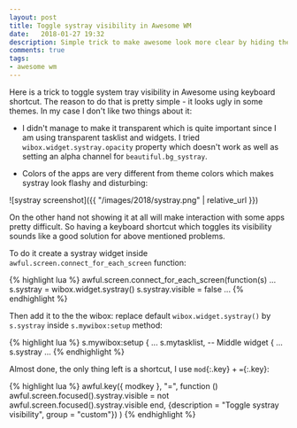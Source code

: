 ```yaml
---
layout: post
title: Toggle systray visibility in Awesome WM
date:   2018-01-27 19:32
description: Simple trick to make awesome look more clear by hiding the systray using keyboard shortcut
comments: true
tags:
- awesome wm
---
```


Here is a trick to toggle system tray visibility in Awesome using keyboard shortcut. The reason to do that is pretty simple - it looks ugly in some themes. In my case I don't like two things about it:

 - I didn't manage to make it transparent which is quite important since I am using transparent tasklist and widgets. I tried `wibox.widget.systray.opacity` property which doesn't work as well as setting an alpha channel for `beautiful.bg_systray`.

 - Colors of the apps are very different from theme colors which makes systray look flashy and disturbing:

![systray screenshot]({{ "/images/2018/systray.png" | relative_url }})

On the other hand not showing it at all will make interaction with some apps pretty difficult. So having a keyboard shortcut which toggles its visibility sounds like a good solution for above mentioned problems.

To do it create a systray widget inside `awful.screen.connect_for_each_screen` function:

{% highlight lua %}
awful.screen.connect_for_each_screen(function(s)
    ...
    s.systray = wibox.widget.systray()
    s.systray.visible = false
    ...
{% endhighlight %}

Then add it to the the wibox: replace default `wibox.widget.systray()` by `s.systray` inside `s.mywibox:setup` method:

{% highlight lua %}
s.mywibox:setup {
    ...
    s.mytasklist, -- Middle widget
    {
        ...
        s.systray
    ...
{% endhighlight %}

Almost done, the only thing left is a shortcut, I use `mod`{:.key} + `=`{:.key}:

{% highlight lua %}
awful.key({ modkey }, "=", function ()
    awful.screen.focused().systray.visible = not awful.screen.focused().systray.visible
    end, {description = "Toggle systray visibility", group = "custom"})
)
{% endhighlight %}

